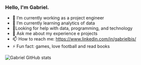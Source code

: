 ### Hello, I'm Gabriel.

- 🔭 I’m currently working as a project engineer
- 🌱 I’m currently learning analytics of data 
- 🤔Looking for help with data, programming, and technology
- 💬 Ask me about my experience e projects
- 📫 How to reach me: https://www.linkedin.com/in/gabrielbis/
- ⚡ Fun fact: games, love football and read books

![Gabriel GitHub stats](https://github-readme-stats.vercel.app/api?username=gabrielbis&show_icons=true&theme=highcontrast)

